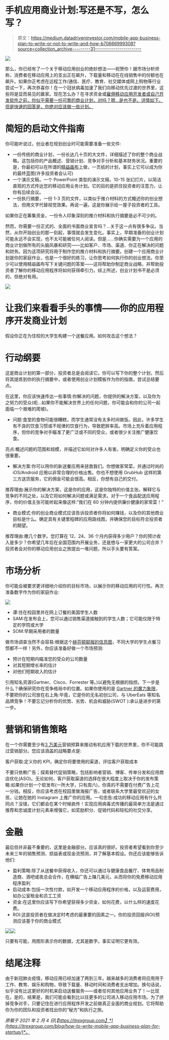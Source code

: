 # 手机应用商业计划:写还是不写，怎么写？

> 原文：<https://medium.datadriveninvestor.com/mobile-app-business-plan-to-write-or-not-to-write-and-how-b70666999308?source=collection_archive---------31----------------------->

![](img/444f5279693f7c439f814c42525efeea.png)

那么，你已经有了一个关于移动应用创业的绝妙想法——祝贺你！据市场分析师称，消费者在移动应用上的支出正在飙升，下载量和移动在在线销售中的份额也在飙升。如果你正考虑在远程工作/通信、医疗、教育、社交媒体或网上购物等行业尝试一下，再次恭喜你！在一个冠状病毒加速了我们向移动优先过渡的世界里，这些将是显而易见的赢家。现在怎么办？在寻求资金或[雇佣移动应用开发者或自己开发软件之前，你似乎需要一份可靠的商业计划，对吗？嗯…是也不是。详情如下。但是快速的回答是，你绝对应该做一些计划。](https://itrexgroup.com/services/mobile-application-development/)

# 简短的启动文件指南

你可能听说过，创业者在规划创业时可能需要准备一些文件:

*   一份传统的商业计划，一份长达几十页的大文件，详细描述了你的整个商业战略。这包括你的产品概述、营销计划、竞争对手分析和基本财务状况。重要的是，你最初可以在所谓的[精益画布](https://leanstack.com/leancanvas)上做，一页纸的计划，事实上它可以成为你的最终蓝图(许多投资者会认可)
*   一个演示文稿，一个 PowerPoint 类型的演示文稿，10-15 张幻灯片，以简洁直观的方式传达您的移动应用业务计划。它的目的是抓住投资者的注意力，让你有后续会议。
*   一份执行摘要，一份 1-3 页的文件，以类似于推介材料的方式概述你的创业想法，但用文字代替视觉效果。再说一遍，这是你展示给一屋子投资者的工具。

如果你正在筹集资金，一份令人印象深刻的推介材料和执行摘要是必不可少的。

然而，你需要一份正式的、全面的书面商业宣言吗？…关于这一点有很多争议。当然，从你开始创业的那一刻起，事情就会发生变化。事实上，早期准备的创业计划可能永远不会实现，也不太可能被任何人阅读。但是……你确实需要为一个应用的商业计划做所有的头脑风暴和研究——比如客户、市场、渠道、你正在解决的问题和财务。因为这项研究将用于制作您的推介材料和执行摘要。创建一个应用商业计划是你的家庭作业，也是一个很好的练习，让你思考如何执行你的创业想法。你至少可以使用精益画布写下关键问题的答案——这将帮助你制定商业战略，并帮助投资者了解你的移动应用程序将如何获得牵引力。综上所述，创业计划书不是必须的，但绝对有用。

![](img/4f85dc3bd8dccfb6c1362882c3b6e68d.png)

# 让我们来看看手头的事情——你的应用程序开发商业计划

假设你正在为住校的大学生构建一个送餐应用。如何攻击这个想法？

# 行动纲要

这是商业计划的第一部分，投资者总是会阅读它。你可以写下你的整个计划，然后将其提炼到你的执行摘要中，或者使用创业计划模板作为你的指南，尝试总结要点。

在这里，你应该快速传达一些事情:你解决的问题，你提供的解决方案，以及你为之努力的受众(呃…如果你不能解决世界上的任何问题，你可能会和你的公司一起面临一个艰难的爬坡)。

*   问题:食堂的食物可能很糟糕，而学生通常没有太多时间做饭。因此，许多学生有不良的饮食习惯或不规律的饮食行为，导致肥胖率高。市场上充斥着应用程序，但你的竞争对手瞄准了更广泛或不同的受众，或者很少关注推广健康饮食。

亮点:概述问题的范围和规模，并描述它如何对许多人有害。明确定义你的受众也很重要。

*   解决方案:你可以用你的新送餐应用来拯救我们。你想做家常菜，并通过时尚的 iOS/Android 应用以非常合理的价格出售。你也不想使用 GrubHub 这样的第三方送货服务，它的佣金可能会很高。相反，你想有自己的交付。

推荐理由:展示你的解决方案，这是你的应用，这是你独特的价值主张。解释它与竞争的不同之处，以及它将如何解决问题或满足需求。对于一个食品配送应用程序，你的价值主张可能听起来像这样:“我们在 60 分钟内提供廉价健康的家常菜！”

*   商业模式:你的创业商业模式应该告诉投资者你将如何赚钱，以及你的其他商业目标是什么。确定具有关键里程碑的应用路线图，并确保您的目标符合投资者的期望。

推荐理由:撒几个数字。您打算在 12、24、36 个月内获得多少用户？你的预计收入是多少？你希望几年后在全国范围内开展业务，还是想与一家更大的公司合并？投资者会对你的移动应用创业之旅提出一堆问题，所以手头要有答案。

# 市场分析

你可能会被要求更详细地介绍你的目标市场，以展示你的移动应用的可行性。再次准备数字作为你的家庭作业:

![](img/4babd572d679e7299993fe59ed5004a0.png)

*   谭:住在校园里并在网上订餐的美国学生人数
*   SAM:在发布会上，您可以通过销售渠道接触到的学生人数；它可能仅限于特定的学院或大学
*   SOM:早期采用者的数量

做市场调查当然不会容易:根据这个[赫芬顿邮报的信息图](https://www.huffingtonpost.com/2014/08/19/college-students-food_n_5691296.html)，不同大学的学生点餐习惯都不一样！另外，你应该准备好做一个市场预测:

*   预计在短期内瞄准您的受众的公司数量
*   对其短期增长率的估计
*   对他们短期收入的估计

引用知名资源(Gartner、Cisco、Forrester 等。)以避免无根据的指控。下一步是什么？确保研究你在竞争格局中的位置。如果你使用的是 [Gartner 的魔力象限](https://www.gartner.com/technology/research/methodologies/research_mq.jsp)，不要把你的公司放在右上角:毕竟，它是你的无名初创公司，与 UberEats 等知名品牌竞争！不要忘记分析你的优势、劣势、机会和威胁(SWOT ):承认是进步的第一步。

# 营销和销售策略

在一个你需要至少有[3 万美元](http://customerthink.com/how-much-does-it-cost-to-market-an-app/)营销预算来推动有机应用下载的世界里，你不可能跳过营销部分。您应该涵盖的战略要点是:

客户获取:定义你的 KPI，确定你将要使用的渠道，评估客户获取成本

不要只依赖广告；探索替代促销策略，包括影响者营销、博客、传单分发和应用商店优化(ASO)。无论如何，客户获取渠道的选择在很大程度上取决于你的发布策略:如果你计划一个软发布(一所大学，只有周六)，你真的不需要在付费广告上花一分钱。相反，你应该考虑在校园里做海报广告，或者联系大学里最受欢迎的女孩，让她在她的 Instagram 上推广你的应用。一句忠告:成功的移动应用有什么共同点？没错，它们都会在某个时候疯传！实现应用病毒式传播的最简单方法是通过推荐和忠诚度计划元素来增强它，如奖励积分、促销代码和轻松的社交分享。

# 金融

最后但并非最不重要的，这里是金融部分。应该真的很好。投资者希望看到你至少未来三年的销售预测、损益表或现金流预测，并了解基本假设。你还应该能够告诉他们:

*   盈利策略:除了从送餐中获得收入，你还可以通过与健康食品餐厅、体育用品制造商、酒吧或夜总会合作，在横幅广告上赚几美元，从而将你的免费移动应用程序盈利
*   启动成本:包括一次性付款，如开发一个移动应用程序的价格，以及运营费用，如办公室租金和员工工资
*   资金:在这里你应该写下你希望获得多少资金，如何花费，以什么样的速度花费。
*   ROI:这是投资者在做决定时考虑的最重要的因素之一。你的投资回报(ROI)预测应该基于你的商业模式

![](img/88c5cc292f16e211dc83a5eb672546a3.png)![](img/e72d69dfa545954656332aeccfd252ec.png)

只要有可能，用图形表示你的数据，尤其是数字。事实证明它更有效。

# 结尾注释

由于新冠肺炎疫情，移动应用已经加速了两到三年。越来越多的消费者将应用用于工作、教育、娱乐和购物，导致下载量、移动时间和消费者支出增加。换句话说，似乎没有比这更好的时机来启动送餐服务——或者任何其他应用业务了！—比现在。是的，结果是，我们可能会看到比以往更多的公司进入移动应用市场。为了挤掉竞争对手，只要记住在进行应用程序开发之前做真正全面的商业规划。它将帮助你为你的团队和投资者找出你的“秘方”和执行之旅。

*原载于 2021 年 2 月 4 日*[*【https://itrexgroup.com】*](https://itrexgroup.com/blog/how-to-write-mobile-app-business-plan-for-startup/)*。*